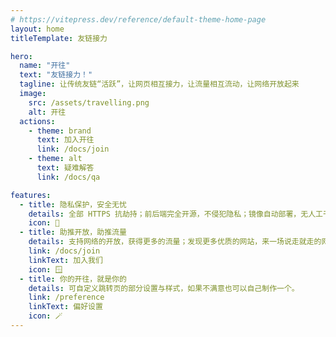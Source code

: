 ```yaml
---
# https://vitepress.dev/reference/default-theme-home-page
layout: home
titleTemplate: 友链接力

hero:
  name: "开往"
  text: "友链接力！"
  tagline: 让传统友链“活跃”，让网页相互接力，让流量相互流动，让网络开放起来
  image:
    src: /assets/travelling.png
    alt: 开往
  actions:
    - theme: brand
      text: 加入开往
      link: /docs/join
    - theme: alt
      text: 疑难解答
      link: /docs/qa

features:
  - title: 隐私保护，安全无忧
    details: 全部 HTTPS 抗劫持；前后端完全开源，不侵犯隐私；镜像自动部署，无人工干预。加入开往的网页全部经过人工筛选，确保流量从源头就是干净优质的
    icon: 🔐
  - title: 助推开放，助推流量
    details: 支持网络的开放，获得更多的流量；发现更多优质的网站，来一场说走就走的网上旅行。
    link: /docs/join
    linkText: 加入我们
    icon: 🪟
  - title: 你的开往，就是你的
    details: 可自定义跳转页的部分设置与样式，如果不满意也可以自己制作一个。
    link: /preference
    linkText: 偏好设置
    icon: 🪄
---
```

